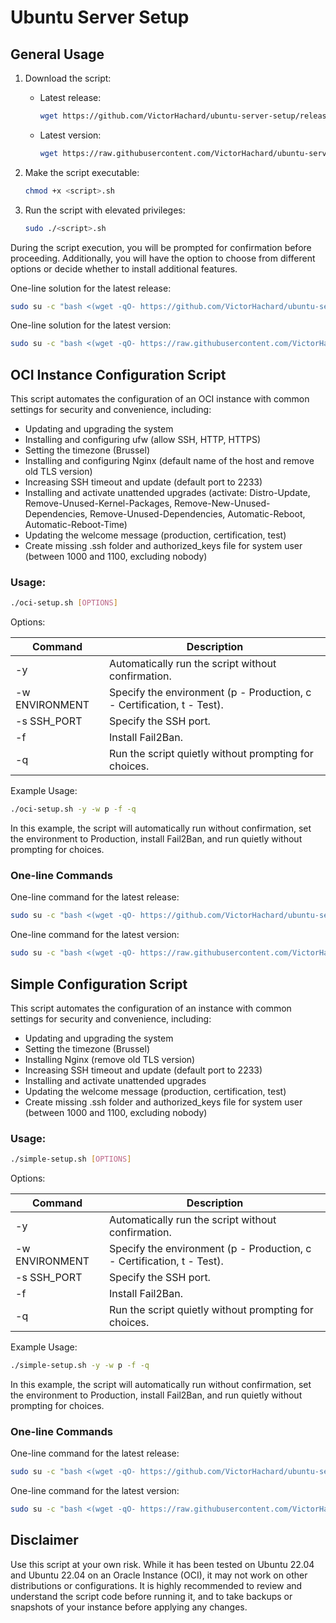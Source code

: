 # Ubuntu Server Setup

## General Usage

1. Download the script:

   - Latest release:
      ```sh
      wget https://github.com/VictorHachard/ubuntu-server-setup/releases/latest/download/<script>.sh
      ```
   - Latest version:
      ```sh
      wget https://raw.githubusercontent.com/VictorHachard/ubuntu-server-setup/main/<script>.sh
      ```

2. Make the script executable:
   ```sh
   chmod +x <script>.sh
   ```

3. Run the script with elevated privileges:
   ```sh
   sudo ./<script>.sh
   ```

During the script execution, you will be prompted for confirmation before proceeding. Additionally, you will have the option to choose from different options or decide whether to install additional features.

One-line solution for the latest release:

```sh
sudo su -c "bash <(wget -qO- https://github.com/VictorHachard/ubuntu-server-setup/releases/latest/download/<script>.sh) -y -w p" root
```

One-line solution for the latest version:

```sh
sudo su -c "bash <(wget -qO- https://raw.githubusercontent.com/VictorHachard/ubuntu-server-setup/main/<script>.sh) -y -w p" root
```

## OCI Instance Configuration Script

This script automates the configuration of an OCI instance with common settings for security and convenience, including:

- Updating and upgrading the system
- Installing and configuring ufw (allow SSH, HTTP, HTTPS)
- Setting the timezone (Brussel)
- Installing and configuring Nginx (default name of the host and remove old TLS version)
- Increasing SSH timeout and update (default port to 2233)
- Installing and activate unattended upgrades (activate: Distro-Update, Remove-Unused-Kernel-Packages, Remove-New-Unused-Dependencies, Remove-Unused-Dependencies, Automatic-Reboot, Automatic-Reboot-Time)
- Updating the welcome message (production, certification, test)
- Create missing .ssh folder and authorized_keys file for system user (between 1000 and 1100, excluding nobody)

### Usage:

```sh
./oci-setup.sh [OPTIONS]
```

Options:

| Command | Description |
| --- | --- |
| -y | Automatically run the script without confirmation. |
| -w ENVIRONMENT | Specify the environment (p - Production, c - Certification, t - Test). |
| -s SSH_PORT | Specify the SSH port. |
| -f | Install Fail2Ban. |
| -q | Run the script quietly without prompting for choices. |

Example Usage:


```sh
./oci-setup.sh -y -w p -f -q
```

In this example, the script will automatically run without confirmation, set the environment to Production, install Fail2Ban, and run quietly without prompting for choices.

### One-line Commands

One-line command for the latest release:

```sh
sudo su -c "bash <(wget -qO- https://github.com/VictorHachard/ubuntu-server-setup/releases/latest/download/oci-setup.sh) -y -w p -q" root
```

One-line command for the latest version:

```sh
sudo su -c "bash <(wget -qO- https://raw.githubusercontent.com/VictorHachard/ubuntu-server-setup/main/oci-setup.sh) -y -w p -q" root
```

## Simple Configuration Script

This script automates the configuration of an instance with common settings for security and convenience, including:

- Updating and upgrading the system
- Setting the timezone (Brussel)
- Installing Nginx (remove old TLS version)
- Increasing SSH timeout and update (default port to 2233)
- Installing and activate unattended upgrades
- Updating the welcome message (production, certification, test)
- Create missing .ssh folder and authorized_keys file for system user (between 1000 and 1100, excluding nobody)

### Usage:

```sh
./simple-setup.sh [OPTIONS]
```

Options:

| Command | Description |
| --- | --- |
| -y | Automatically run the script without confirmation. |
| -w ENVIRONMENT| Specify the environment (p - Production, c - Certification, t - Test). |
| -s SSH_PORT | Specify the SSH port. |
| -f | Install Fail2Ban. |
| -q | Run the script quietly without prompting for choices. |

Example Usage:


```sh
./simple-setup.sh -y -w p -f -q
```

In this example, the script will automatically run without confirmation, set the environment to Production, install Fail2Ban, and run quietly without prompting for choices.

### One-line Commands

One-line command for the latest release:

```sh
sudo su -c "bash <(wget -qO- https://github.com/VictorHachard/ubuntu-server-setup/releases/latest/download/simple-setup.sh) -y -w p -q" root
```

One-line command for the latest version:

```sh
sudo su -c "bash <(wget -qO- https://raw.githubusercontent.com/VictorHachard/ubuntu-server-setup/main/simple-setup.sh) -y -w p -q" root
```

## Disclaimer

Use this script at your own risk. While it has been tested on Ubuntu 22.04 and Ubuntu 22.04 on an Oracle Instance (OCI), it may not work on other distributions or configurations. It is highly recommended to review and understand the script code before running it, and to take backups or snapshots of your instance before applying any changes.
